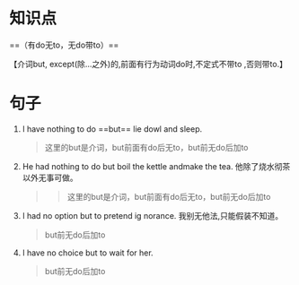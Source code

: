 

# 知识点
==（有do无to，无do带to）==

【介词but, except(除...之外)的,前面有行为动词do时,不定式不带to ,否则带to.】


# 句子
1.  l have nothing to do ==but== lie dowl and sleep.
    > 这里的but是介词，but前面有do后无to，but前无do后加to
    
2.  He had nothing to do but boil the kettle andmake the tea. 他除了烧水彻茶以外无事可做。  
    > > 这里的but是介词，but前面有do后无to，but前无do后加to
    
3.  l had no option but to pretend ig norance. 我别无他法,只能假装不知道。  
    > but前无do后加to
    
4.  l have no choice but to wait for her.
    > but前无do后加to